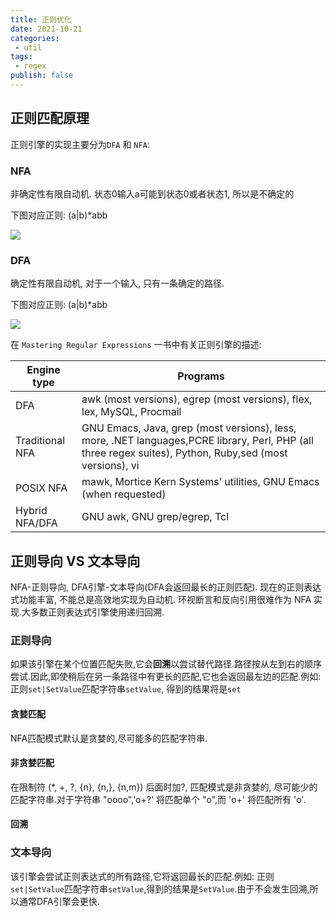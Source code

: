 ```yaml
---
title: 正则优化
date: 2021-10-21
categories:
 - util
tags: 
 - regex
publish: false
---
```


## 正则匹配原理

正则引擎的实现主要分为`DFA` 和 `NFA`:

### NFA

非确定性有限自动机. 状态0输入a可能到状态0或者状态1, 所以是不确定的

下图对应正则: (a|b)*abb

![](https://img.imliuk.com/20220708145651.png)

### DFA

确定性有限自动机, 对于一个输入, 只有一条确定的路径.

下图对应正则: (a|b)*abb

![](https://img.imliuk.com/20220708150706.png)

在 `Mastering Regular Expressions` 一书中有关正则引擎的描述:

| Engine type | Programs |
| --- | --- |
| DFA |  awk (most versions), egrep (most versions), flex, lex, MySQL, Procmail |
| Traditional NFA | GNU Emacs, Java, grep (most versions), less, more, .NET languages,PCRE library, Perl, PHP (all three regex suites), Python, Ruby,sed (most versions), vi |
| POSIX NFA | mawk, Mortice Kern Systems’ utilities, GNU Emacs (when requested) |
| Hybrid NFA/DFA |  GNU awk, GNU grep/egrep, Tcl |

## 正则导向 VS 文本导向

NFA-正则导向, DFA引擎-文本导向(DFA会返回最长的正则匹配).
现在的正则表达式功能丰富, 不能总是高效地实现为自动机. 环视断言和反向引用很难作为 NFA 实现.大多数正则表达式引擎使用递归回溯.

### 正则导向

如果该引擎在某个位置匹配失败,它会**回溯**以尝试替代路径.路径按从左到右的顺序尝试.因此,即使稍后在另一条路径中有更长的匹配,它也会返回最左边的匹配.例如: 正则`set|SetValue`匹配字符串`setValue`, 得到的结果将是`set`

#### 贪婪匹配

NFA匹配模式默认是贪婪的,尽可能多的匹配字符串.

#### 非贪婪匹配

在限制符 (*, +, ?, {n}, {n,}, {n,m}) 后面时加?, 匹配模式是非贪婪的, 尽可能少的匹配字符串.对于字符串 "oooo",'o+?' 将匹配单个 "o",而 'o+' 将匹配所有 'o'.

#### 回溯



### 文本导向

该引擎会尝试正则表达式的所有路径,它将返回最长的匹配.例如: 正则`set|SetValue`匹配字符串`setValue`,得到的结果是`SetValue`.由于不会发生回溯,所以通常DFA引擎会更快.

